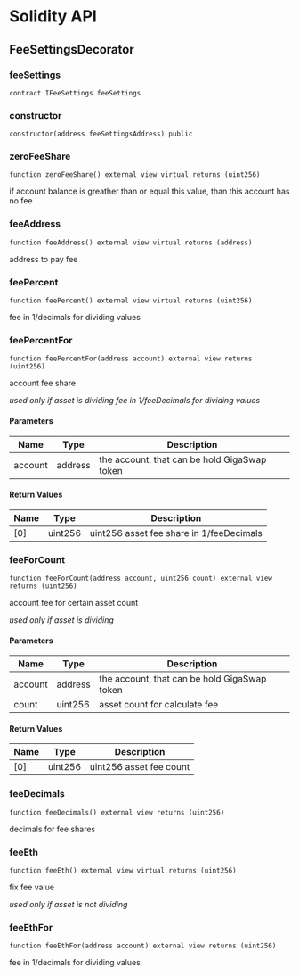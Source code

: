 # Solidity API

## FeeSettingsDecorator

### feeSettings

```solidity
contract IFeeSettings feeSettings
```

### constructor

```solidity
constructor(address feeSettingsAddress) public
```

### zeroFeeShare

```solidity
function zeroFeeShare() external view virtual returns (uint256)
```

if account balance is greather than or equal this value, than this account has no fee

### feeAddress

```solidity
function feeAddress() external view virtual returns (address)
```

address to pay fee

### feePercent

```solidity
function feePercent() external view virtual returns (uint256)
```

fee in 1/decimals for dividing values

### feePercentFor

```solidity
function feePercentFor(address account) external view returns (uint256)
```

account fee share

_used only if asset is dividing
fee in 1/feeDecimals for dividing values_

#### Parameters

| Name | Type | Description |
| ---- | ---- | ----------- |
| account | address | the account, that can be hold GigaSwap token |

#### Return Values

| Name | Type | Description |
| ---- | ---- | ----------- |
| [0] | uint256 | uint256 asset fee share in 1/feeDecimals |

### feeForCount

```solidity
function feeForCount(address account, uint256 count) external view returns (uint256)
```

account fee for certain asset count

_used only if asset is dividing_

#### Parameters

| Name | Type | Description |
| ---- | ---- | ----------- |
| account | address | the account, that can be hold GigaSwap token |
| count | uint256 | asset count for calculate fee |

#### Return Values

| Name | Type | Description |
| ---- | ---- | ----------- |
| [0] | uint256 | uint256 asset fee count |

### feeDecimals

```solidity
function feeDecimals() external view returns (uint256)
```

decimals for fee shares

### feeEth

```solidity
function feeEth() external view virtual returns (uint256)
```

fix fee value

_used only if asset is not dividing_

### feeEthFor

```solidity
function feeEthFor(address account) external view returns (uint256)
```

fee in 1/decimals for dividing values

